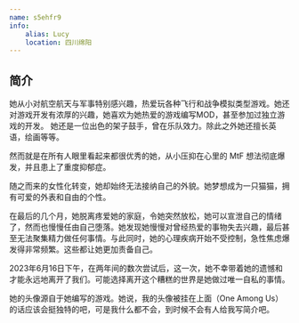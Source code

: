 ```yaml
---
name: s5ehfr9
info:
    alias: Lucy
    location: 四川绵阳
---
```


## 简介

她从小对航空航天与军事特别感兴趣，热爱玩各种飞行和战争模拟类型游戏。她还对游戏开发有浓厚的兴趣，她喜欢为她热爱的游戏编写MOD，甚至参加过独立游戏的开发。 她还是一位出色的架子鼓手，曾在乐队效力。除此之外她还擅长英语，绘画等等。 

然而就是在所有人眼里看起来都很优秀的她，从小压抑在心里的 MtF 想法彻底爆发，并且患上了重度抑郁症。

随之而来的女性化转变，她却始终无法接纳自己的外貌。她梦想成为一只猫猫，拥有可爱的外表和自由的个性。

在最后的几个月，她脱离疼爱她的家庭，令她突然放松，她可以宣泄自己的情绪了，然而也慢慢任由自己堕落。她发现她慢慢对曾经热爱的事物失去兴趣，最后甚至无法聚集精力做任何事情。与此同时，她的心理疾病开始不受控制，急性焦虑爆发得非常频繁。这些都让她更加责备自己。

2023年6月16日下午，在两年间的数次尝试后，这一次，她不幸带着她的遗憾和才能永远地离开了我们。可能选择离开这个糟糕的世界是她做过唯一自私的事情。

她的头像源自于她编写的游戏。她说，我的头像被挂在上面（One Among Us）的话应该会挺独特的吧，可是我什么都不会，到时候不会有人给我写简介吧。